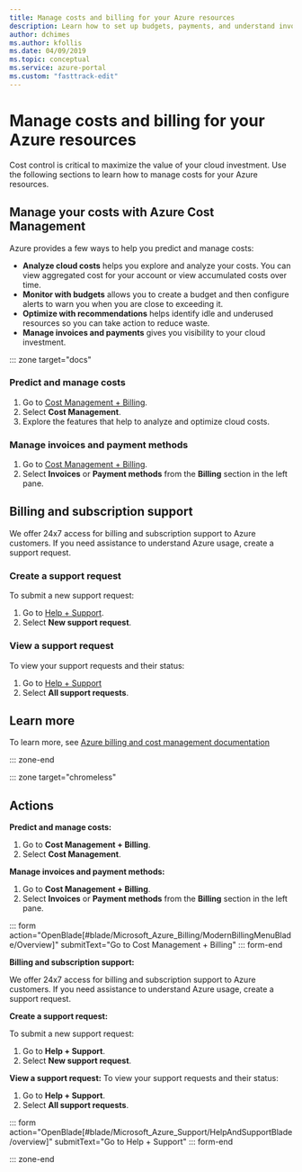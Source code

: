 ```yaml
---
title: Manage costs and billing for your Azure resources
description: Learn how to set up budgets, payments, and understand invoices for your Azure resources.
author: dchimes
ms.author: kfollis
ms.date: 04/09/2019
ms.topic: conceptual
ms.service: azure-portal
ms.custom: "fasttrack-edit"
---
```

# Manage costs and billing for your Azure resources

Cost control is critical to maximize the value of your cloud investment. Use the following sections to learn how to manage costs for your Azure resources.

## Manage your costs with Azure Cost Management

Azure provides a few ways to help you predict and manage costs:

- **Analyze cloud costs** helps you explore and analyze your costs. You can view aggregated cost for your account or view accumulated costs over time.
- **Monitor with budgets** allows you to create a budget and then configure alerts to warn you when you are close to exceeding it.
- **Optimize with recommendations** helps identify idle and underused resources so you can take action to reduce waste.
- **Manage invoices and payments** gives you visibility to your cloud investment.

::: zone target="docs"

### Predict and manage costs

1. Go to [Cost Management + Billing](https://portal.azure.com/#blade/Microsoft_Azure_Billing/ModernBillingMenuBlade/Overview).
1. Select **Cost Management**.
1. Explore the features that help to analyze and optimize cloud costs.

### Manage invoices and payment methods

1. Go to [Cost Management + Billing](https://portal.azure.com/#blade/Microsoft_Azure_Billing/ModernBillingMenuBlade/Overview).
1. Select **Invoices** or **Payment methods** from the **Billing** section in the left pane.

## Billing and subscription support

We offer 24x7 access for billing and subscription support to Azure customers. If you need assistance to understand Azure usage, create a support request.

### Create a support request

To submit a new support request:

1. Go to [Help + Support](https://portal.azure.com/#blade/Microsoft_Azure_Support/HelpAndSupportBlade/overview).
1. Select **New support request**.

### View a support request

To view your support requests and their status:

1. Go to [Help + Support](https://portal.azure.com/#blade/Microsoft_Azure_Support/HelpAndSupportBlade/overview)
1. Select **All support requests**.

## Learn more

To learn more, see [Azure billing and cost management documentation](/azure/billing/)

::: zone-end

::: zone target="chromeless"

## Actions

**Predict and manage costs:**

1. Go to **Cost Management + Billing**.
1. Select **Cost Management**.

**Manage invoices and payment methods:**

1. Go to **Cost Management + Billing**.
1. Select **Invoices** or **Payment methods** from the **Billing** section in the left pane.

::: form action="OpenBlade[#blade/Microsoft_Azure_Billing/ModernBillingMenuBlade/Overview]" submitText="Go to Cost Management + Billing" ::: form-end

**Billing and subscription support:**

We offer 24x7 access for billing and subscription support to Azure customers. If you need assistance to understand Azure usage, create a support request.

**Create a support request:**

To submit a new support request:

1. Go to **Help + Support**.
2. Select **New support request**.

**View a support request:**
To view your support requests and their status:

1. Go to **Help + Support**.
2. Select **All support requests**.

::: form action="OpenBlade[#blade/Microsoft_Azure_Support/HelpAndSupportBlade/overview]" submitText="Go to Help + Support" ::: form-end

::: zone-end
